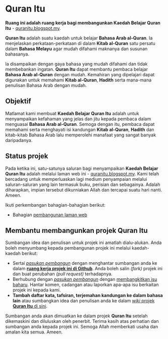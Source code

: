 # Quran Itu
**Ruang ini adalah ruang kerja bagi membangunkan Kaedah Belajar Quran Itu** - [quranitu.blogspot.my](https://quranitu.blogspot.my). 

**Quran Itu** adalah suatu kaedah untuk belajar **Bahasa Arab al-Quran**. Ia menjelaskan perkataan-perkataan di dalam **Kitab al-Quran** satu persatu dalam **Bahasa Melayu** agar mudah difahami maknanya dan susunan bahasanya.

Ia disampaikan dengan gaya bahasa yang mudah difahami dan tidak membebankan ingatan. **Quran Itu** dapat membantu pembaca belajar **Bahasa Arab al-Quran** dengan mudah. Kemahiran yang dipelajari dapat digunakan untuk memahami **Kitab al-Quran**, **Hadith** serta mana-mana penulisan Bahasa Arab dengan mudah.

## Objektif
Matlamat kami membuat **Kaedah Belajar Quran Itu** adalah untuk menyampaikan kefahaman yang jelas dan jitu kepada pembaca dalam menguasai **Bahasa Arab al-Quran**. Semoga dengan itu, pembaca dapat memahami serta menghayati isi kandungan **Kitab al-Quran**, **Hadith** dan kitab-kitab Bahasa Arab lalu memperolehi manafaat yang sangat banyak daripadanya.

## Status projek
Pada ketika ini, satu-satunya saluran bagi menyampaikan **Kaedah Belajar Quran Itu** adalah melalui laman web ini - [quranitu.blogspot.my](https://quranitu.blogspot.my). Kami telah bercadang untuk memperluaskan lagi medium penyampaian melalui saluran-saluran yang lain termasuk buku, perisian dan sebagainya. Adalah diharapkan, impian tersebut dikurniakan Allah dan tercapai suatu hari nanti. Ameen.

Ikuti perkembangan bahagian-bahagian berikut:

- Bahagian [pembangunan laman web](https://github.com/nikahmadz/Quran-Itu/tree/master/blogspot)


## Membantu membangunkan projek Quran Itu
Sumbangan idea dan penulisan untuk projek ini amatlah dialu-alukan. Anda boleh menyumbang kepada pembangunan projek ini melalui kaedah-kaedah berikut:

- Sertai [*pasukan pembangun*](https://github.com/nikahmadz/Quran-Itu/graphs/contributors) dengan menghantar sumbangan anda ke dalam [**ruang kerja projek ini di Github**](https://github.com/nikahmadz/Quran-Itu). Anda boleh salin *(fork)* projek ini dan buat perubahan *(pull request)* terhadapnya.
- Berhubung dengan [*pasukan pembangun*](https://github.com/nikahmadz/Quran-Itu/graphs/contributors) dengan [membangkitkan isu baharu](https://github.com/nikahmadz/Quran-Itu/issues). Hantar komen, cadangan atau laporkan apa-apa isu berkaitan projek ini kepada kami.
- **Tambah daftar kata, tafsiran, terjemahan kandungan ke dalam bahasa lain** atau sumbangkan idea dan penulisan anda ke dalam [*wiki* projek **Quran Itu** di sini](https://github.com/nikahmadz/Quran-Itu/wiki).

Sumbangan anda akan dimuatkan ke dalam projek **Quran Itu** setelah dikemaskini dan diluluskan oleh penerbit. Terima kasih atas perhatian dan sumbangan anda kepada projek ini. Semoga Allah memberkati usaha dan amalan kita semua. Ameen.
